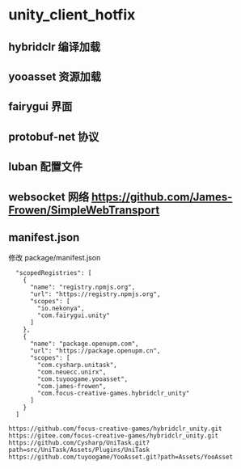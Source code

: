 # unity_client_hotfix
## hybridclr 编译加载
## yooasset  资源加载
## fairygui  界面
## protobuf-net  协议
## luban 配置文件
## websocket 网络  https://github.com/James-Frowen/SimpleWebTransport

## manifest.json
修改 package/manifest.json
```
  "scopedRegistries": [
    {
      "name": "registry.npmjs.org",
      "url": "https://registry.npmjs.org",
      "scopes": [
        "io.nekonya",
        "com.fairygui.unity"
      ]
    },
    {
      "name": "package.openupm.com",
      "url": "https://package.openupm.cn",
      "scopes": [
        "com.cysharp.unitask",
        "com.neuecc.unirx",
        "com.tuyoogame.yooasset",
        "com.james-frowen",
        "com.focus-creative-games.hybridclr_unity"
      ]
    }
  ]
```




```
https://github.com/focus-creative-games/hybridclr_unity.git
https://gitee.com/focus-creative-games/hybridclr_unity.git
https://github.com/Cysharp/UniTask.git?path=src/UniTask/Assets/Plugins/UniTask
https://github.com/tuyoogame/YooAsset.git?path=Assets/YooAsset
```
